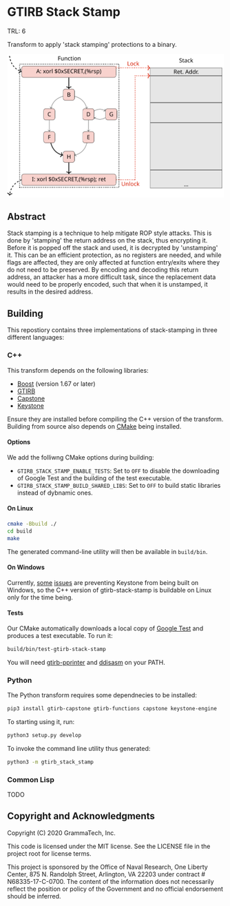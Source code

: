 # GTIRB Stack Stamp

TRL: 6

Transform to apply 'stack stamping' protections to a binary.

![stack-stamp signature graphic.](.stack-stamp.svg)

## Abstract

Stack stamping is a technique to help mitigate ROP style attacks.  This is done
by 'stamping' the return address on the stack, thus encrypting it.  Before it is
popped off the stack and used, it is decrypted by 'unstamping' it.  This can be
an efficient protection, as no registers are needed, and while flags are affected,
they are only affected at function entry/exits where they do not need to be
preserved.  By encoding and decoding this return address, an attacker has a more
difficult task, since the replacement data would need to be properly encoded,
such that when it is unstamped, it results in the desired address.

## Building

This repostiory contains three implementations of stack-stamping in three
different languages:

### C++

This transform depends on the following libraries:

* [Boost](https://www.boost.org/) (version 1.67 or later)
* [GTIRB](https://github.com/grammatech/gtirb)
* [Capstone](https://github.com/aquynh/capstone)
* [Keystone](https://github.com/keystone-engine/keystone)

Ensure they are installed before compiling the C++ version of the transform.
Building from source also depends on [CMake](https://cmake.org) being installed.

#### Options

We add the folliwng CMake options during building:

* `GTIRB_STACK_STAMP_ENABLE_TESTS`: Set to `OFF` to disable the downloading of
  Google Test and the building of the test executable.
* `GTIRB_STACK_STAMP_BUILD_SHARED_LIBS`: Set to `OFF` to build static libraries
  instead of dybnamic ones.

#### On Linux

```sh
cmake -Bbuild ./
cd build
make
```

The generated command-line utility will then be available in `build/bin`.

#### On Windows

Currently, [some](https://github.com/keystone-engine/keystone/issues/471)
[issues](https://github.com/keystone-engine/keystone/issues/472) are preventing
Keystone from being built on Windows, so the C++ version of gtirb-stack-stamp is
buildable on Linux only for the time being.

#### Tests

Our CMake automatically downloads a local copy of [Google Test](https://github.com/google/googletest)
and produces a test executable. To run it:

```sh
build/bin/test-gtirb-stack-stamp
```

You will need [gtirb-pprinter](https://github.com/grammatech/gtirb-pprinter)
and [ddisasm](https://github.com/grammatech/ddisasm) on your PATH.

### Python

The Python transform requires some dependnecies to be installed:

```sh
pip3 install gtirb-capstone gtirb-functions capstone keystone-engine
```

To starting using it, run:

```sh
python3 setup.py develop
```

To invoke the command line utility thus generated:

```sh
python3 -m gtirb_stack_stamp
```

### Common Lisp

TODO

## Copyright and Acknowledgments

Copyright (C) 2020 GrammaTech, Inc.

This code is licensed under the MIT license. See the LICENSE file in
the project root for license terms.

This project is sponsored by the Office of Naval Research, One Liberty
Center, 875 N. Randolph Street, Arlington, VA 22203 under contract #
N68335-17-C-0700.  The content of the information does not necessarily
reflect the position or policy of the Government and no official
endorsement should be inferred.
